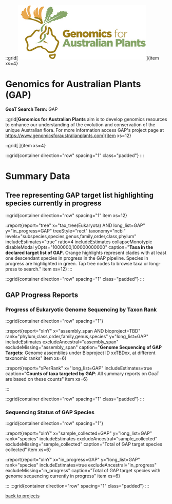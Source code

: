 ::grid[![GoaT](/static/images/gap_logo.jpeg)]{item xs=4}

# Genomics for Australian Plants (GAP)
**GoaT Search Term:** GAP


::grid[**Genomics for Australian Plants** aim is to develop genomics resources to enhance our understanding of the evolution and conservation of the unique Australian flora. For more information access GAP's project page at https://www.genomicsforaustralianplants.com]{item xs=12}

::grid[ ]{item xs=4}


:::grid{container direction="row" spacing="1" class="padded"}
:::

# Summary Data

## Tree representing GAP target list highlighting species currently in progress

:::grid{container direction="row" spacing="1" item xs=12}

::report{report="tree" x="tax_tree(Eukaryota) AND long_list=GAP" y="in_progress=GAP" treeStyle="rect" taxonomy="ncbi" levels="subspecies,species,genus,family,order,class,phylum" includeEstimates="true" ratio=4 includeEstimates collapseMonotypic disableModal yOpts="1000000,100000000000" caption="**Taxa in the declared target list of GAP.** Orange highlights represent clades with at least one descendant species in progress in the GAP pipeline. Species in progress are highlighted in green. Tap tree nodes to browse taxa or long-press to search." item xs=12}
:::


:::grid{container direction="row" spacing="1" class="padded"}
:::

## GAP Progress Reports
### Progress of Eukaryotic Genome Sequencing by Taxon Rank
:::grid{container direction="row" spacing="1"}

::report{report="xInY" x="assembly_span AND bioproject=TBD" rank="phylum,class,order,family,genus,species" y="long_list=GAP" includeEstimates excludeAncestral="assembly_span" excludeMissing="assembly_span" caption="**Genome Sequencing of GAP Targets:** Genome assemblies under Bioproject ID xxTBDxx, at different taxonomic ranks" item xs=6}

::report{report="xPerRank" x="long_list=GAP" includeEstimates=true caption="**Counts of taxa targeted by GAP**: All summary reports on GoaT are based on these counts" item xs=6}

:::

:::grid{container direction="row" spacing="1" class="padded"}
:::

### Sequencing Status of GAP Species 

:::grid{container direction="row" spacing="1"}

::report{report="xInY" x="sample_collected=GAP" y="long_list=GAP" rank="species" includeEstimates excludeAncestral="sample_collected" excludeMissing="sample_collected" caption="Total of GAP target species collected" item xs=6}

::report{report="xInY" x="in_progress=GAP" y="long_list=GAP" rank="species" includeEstimates=true excludeAncestral="in_progress" excludeMissing="in_progress" caption="Total of GAP target species with genome sequencing currently in progress" item xs=6}

:::
:::grid{container direction="row" spacing="1" class="padded"}
:::



[back to projects](/projects)
